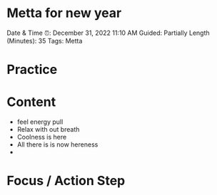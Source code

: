 # Metta for new year

Date & Time ⏰: December 31, 2022 11:10 AM
Guided: Partially
Length (Minutes): 35
Tags: Metta

# Practice

# Content

- feel energy pull
- Relax with out breath
- Coolness is here
- All there is is now hereness
- 

# Focus / Action Step